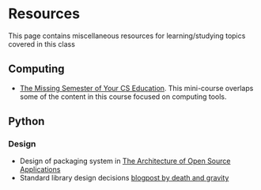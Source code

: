# Resources

This page contains miscellaneous resources for learning/studying topics
covered in this class

## Computing

* [The Missing Semester of Your CS Education](https://missing.csail.mit.edu/).  This mini-course overlaps some of the content in this course focused on computing tools.

## Python

### Design
* Design of packaging system in [The Architecture of Open Source Applications](http://aosabook.org/en/packaging.html)
* Standard library design decisions [blogpost by death and gravity](https://death.andgravity.com/stdlib)
